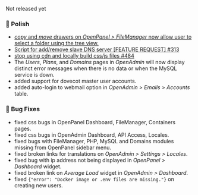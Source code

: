Not released yet

### 💅 Polish
- [*copy* and *move* drawers on *OpenPanel > FileManager* now allow user to select a folder using the tree view.](https://i.postimg.cc/vZB8SJ85/2025-05-27-17-05.png)
- [Script for add/remove slave DNS server [FEATURE REQUEST] #313](https://github.com/stefanpejcic/OpenPanel/issues/313)
- [stop using cdn and locally build css/js files #484](https://github.com/stefanpejcic/OpenPanel/issues/484)
- The *Users*, *Plans*, and *Domains* pages in *OpenAdmin* will now display distinct error messages when there is no data or when the MySQL service is down.
- added support for dovecot master user accounts.
- added auto-login to webmail option in *OpenAdmin > Emails > Accounts* table.

### 🐛 Bug Fixes
- fixed css bugs in OpenPanel Dashboard, FileManager, Containers pages.
- fixed css bugs in OpenAdmin Dashboard, API Access, Locales.
- fixed bugs with FileManager, PHP, MySQL and Domains modules missing from OpenPanel sidebar menu.
- fixed broken links for translations on *OpenAdmin > Settings > Locales*.
- fixed bug with ip address not being displayed in *OpenPanel > Dashboard* widget.
- fixed broken link on *Average Load* widget in *OpenAdmin > Dashboard*.
- fixed `{"error": "Docker image or .env files are missing."}` on creating new users.
